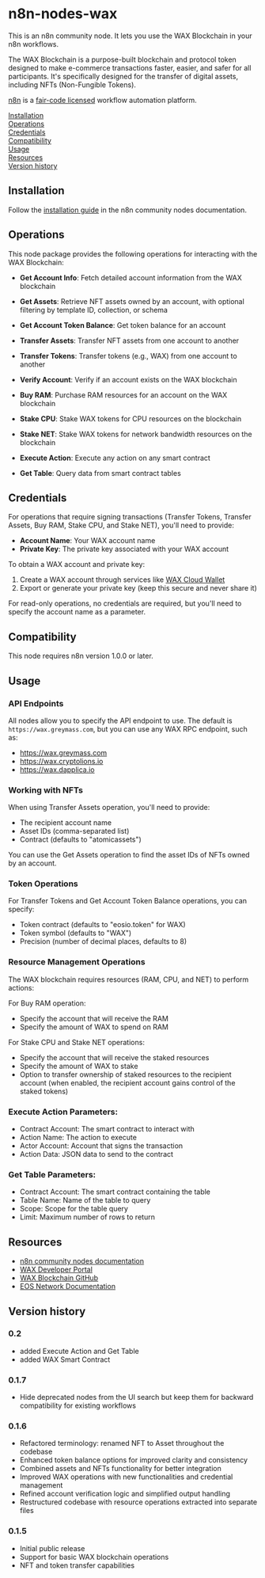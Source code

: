 # n8n-nodes-wax

This is an n8n community node. It lets you use the WAX Blockchain in your n8n workflows.

The WAX Blockchain is a purpose-built blockchain and protocol token designed to make e-commerce transactions faster, easier, and safer for all participants. It's specifically designed for the transfer of digital assets, including NFTs (Non-Fungible Tokens).

[n8n](https://n8n.io/) is a [fair-code licensed](https://docs.n8n.io/about/license/) workflow automation platform.

[Installation](#installation)  
[Operations](#operations)  
[Credentials](#credentials)  
[Compatibility](#compatibility)  
[Usage](#usage)  
[Resources](#resources)  
[Version history](#version-history)

## Installation

Follow the [installation guide](https://docs.n8n.io/integrations/community-nodes/installation/) in the n8n community nodes documentation.

## Operations

This node package provides the following operations for interacting with the WAX Blockchain:

- **Get Account Info**: Fetch detailed account information from the WAX blockchain
- **Get Assets**: Retrieve NFT assets owned by an account, with optional filtering by template ID, collection, or schema
- **Get Account Token Balance**: Get token balance for an account
- **Transfer Assets**: Transfer NFT assets from one account to another
- **Transfer Tokens**: Transfer tokens (e.g., WAX) from one account to another
- **Verify Account**: Verify if an account exists on the WAX blockchain
- **Buy RAM**: Purchase RAM resources for an account on the WAX blockchain
- **Stake CPU**: Stake WAX tokens for CPU resources on the blockchain
- **Stake NET**: Stake WAX tokens for network bandwidth resources on the blockchain

- **Execute Action**: Execute any action on any smart contract
- **Get Table**: Query data from smart contract tables

## Credentials

For operations that require signing transactions (Transfer Tokens, Transfer Assets, Buy RAM, Stake CPU, and Stake NET), you'll need to provide:

- **Account Name**: Your WAX account name
- **Private Key**: The private key associated with your WAX account

To obtain a WAX account and private key:
1. Create a WAX account through services like [WAX Cloud Wallet](https://wallet.wax.io/)
2. Export or generate your private key (keep this secure and never share it)

For read-only operations, no credentials are required, but you'll need to specify the account name as a parameter.

## Compatibility

This node requires n8n version 1.0.0 or later.

## Usage

### API Endpoints

All nodes allow you to specify the API endpoint to use. The default is `https://wax.greymass.com`, but you can use any WAX RPC endpoint, such as:
- https://wax.greymass.com
- https://wax.cryptolions.io
- https://wax.dapplica.io

### Working with NFTs

When using Transfer Assets operation, you'll need to provide:
- The recipient account name
- Asset IDs (comma-separated list)
- Contract (defaults to "atomicassets")

You can use the Get Assets operation to find the asset IDs of NFTs owned by an account.

### Token Operations

For Transfer Tokens and Get Account Token Balance operations, you can specify:
- Token contract (defaults to "eosio.token" for WAX)
- Token symbol (defaults to "WAX")
- Precision (number of decimal places, defaults to 8)

### Resource Management Operations

The WAX blockchain requires resources (RAM, CPU, and NET) to perform actions:

For Buy RAM operation:
- Specify the account that will receive the RAM
- Specify the amount of WAX to spend on RAM

For Stake CPU and Stake NET operations:
- Specify the account that will receive the staked resources
- Specify the amount of WAX to stake
- Option to transfer ownership of staked resources to the recipient account (when enabled, the recipient account gains control of the staked tokens)


### Execute Action Parameters:

- Contract Account: The smart contract to interact with
- Action Name: The action to execute
- Actor Account: Account that signs the transaction
- Action Data: JSON data to send to the contract

### Get Table Parameters:

- Contract Account: The smart contract containing the table
- Table Name: Name of the table to query
- Scope: Scope for the table query
- Limit: Maximum number of rows to return

## Resources

* [n8n community nodes documentation](https://docs.n8n.io/integrations/#community-nodes)
* [WAX Developer Portal](https://docs.wax.io/)
* [WAX Blockchain GitHub](https://github.com/worldwide-asset-exchange/wax-blockchain)
* [EOS Network Documentation](https://docs.eosnetwork.com/)

## Version history

### 0.2
- added Execute Action and Get Table
- added WAX Smart Contract


### 0.1.7
- Hide deprecated nodes from the UI search but keep them for backward compatibility for existing workflows

### 0.1.6
- Refactored terminology: renamed NFT to Asset throughout the codebase
- Enhanced token balance options for improved clarity and consistency
- Combined assets and NFTs functionality for better integration
- Improved WAX operations with new functionalities and credential management
- Refined account verification logic and simplified output handling
- Restructured codebase with resource operations extracted into separate files

### 0.1.5
- Initial public release
- Support for basic WAX blockchain operations
- NFT and token transfer capabilities
